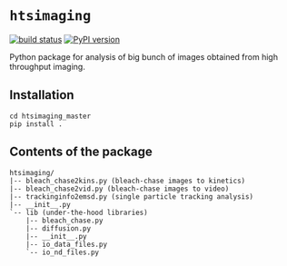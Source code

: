 # `htsimaging`

[![build status](http://img.shields.io/travis/rraadd88/htsimaging/master.svg?style=flat)](https://travis-ci.org/rraadd88/htsimaging) [![PyPI version](https://badge.fury.io/py/htsimaging.svg)](https://pypi.python.org/pypi/htsimaging)

Python package for analysis of big bunch of images obtained from high throughput imaging.

## Installation

	cd htsimaging_master
	pip install .

## Contents of the package

	htsimaging/  
	|-- bleach_chase2kins.py (bleach-chase images to kinetics)  
	|-- bleach_chase2vid.py (bleach-chase images to video)  
	|-- trackinginfo2emsd.py (single particle tracking analysis)  
	|-- __init__.py  
	`-- lib (under-the-hood libraries)  
	    |-- bleach_chase.py   
	    |-- diffusion.py  
	    |-- __init__.py  
	    |-- io_data_files.py  
	    `-- io_nd_files.py  
